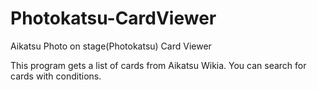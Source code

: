 # Photokatsu-CardViewer

Aikatsu Photo on stage(Photokatsu) Card Viewer

This program gets a list of cards from Aikatsu Wikia. You can search for cards with conditions.
